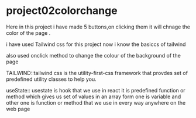 # project02colorchange

Here in this project i have made 5 buttons,on clicking them it will chnage the color of the page .

i have used Tailwind css for this project now i know the basiccs of tailwind

also used onclick method to change the colour of the background of the page 

TAILWIND::tailwind css is the utility-first-css framework that provdes set of predefined utility classes to help you.

useState:: usestate is hook that we use in react it is predefined function or method which gives us set of values in an array form one is variable and other one is function or method that we use in every way anywhere on the web page 

